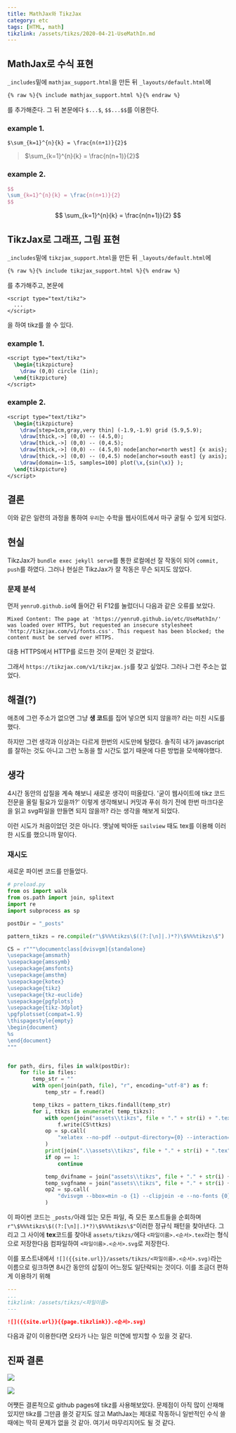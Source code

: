 ```yaml
---
title: MathJax와 TikzJax
category: etc
tags: [HTML, math]
tikzlink: /assets/tikzs/2020-04-21-UseMathIn.md
---
```


## MathJax로 수식 표현
`_includes`밑에 `mathjax_support.html`을 만든 뒤
`_layouts/default.html`에

```html
{% raw %}{% include mathjax_support.html %}{% endraw %}
```
를 추가해준다. 그 뒤 본문에다 `$...$`, `$$...$$`를 이용한다.

### example 1.

`$\sum_{k=1}^{n}{k} = \frac{n(n+1)}{2}$`

> $\sum_{k=1}^{n}{k} = \frac{n(n+1)}{2}$

### example 2.
```latex
$$
\sum_{k=1}^{n}{k} = \frac{n(n+1)}{2}
$$
```

$$
\sum_{k=1}^{n}{k} = \frac{n(n+1)}{2}
$$

## TikzJax로 그래프, 그림 표현
`_includes`밑에 `tikzjax_support.html`을 만든 뒤
`_layouts/default.html`에

```html
{% raw %}{% include tikzjax_support.html %}{% endraw %}
```

를 추가해주고, 본문에

```
<script type="text/tikz">
  ...
</script>
```

을 하여 tikz를 쓸 수 있다.

### example 1.
```latex
<script type="text/tikz">
  \begin{tikzpicture}
    \draw (0,0) circle (1in);
  \end{tikzpicture}
</script>
```

### example 2.
```latex
<script type="text/tikz">
  \begin{tikzpicture}
    \draw[step=1cm,gray,very thin] (-1.9,-1.9) grid (5.9,5.9);
    \draw[thick,->] (0,0) -- (4.5,0);
    \draw[thick,->] (0,0) -- (0,4.5);
    \draw[thick,->] (0,0) -- (4.5,0) node[anchor=north west] {x axis};
    \draw[thick,->] (0,0) -- (0,4.5) node[anchor=south east] {y axis};
    \draw[domain=-1:5, samples=100] plot(\x,{sin(\x)} );
  \end{tikzpicture}
</script>
```

## 결론
이와 같은 일련의 과정을 통하여 `우리`는 수학을 웹사이트에서 마구 굴릴 수 있게 되었다.


## 현실
TikzJax가 `bundle exec jekyll serve`를 통한 로컬에선 잘 작동이 되어 `commit, push`를 하였다.
그러나 현실은 TikzJax가 잘 작동은 무슨 되지도 않았다.


### 문제 분석

먼저 `yenru0.github.io`에 들어간 뒤 F12를 눌렀더니 다음과 같은 오류를 보았다.
```
Mixed Content: The page at 'https://yenru0.github.io/etc/UseMathIn/' was loaded over HTTPS, but requested an insecure stylesheet 'http://tikzjax.com/v1/fonts.css'. This request has been blocked; the content must be served over HTTPS.
```
대충 HTTPS에서 HTTP를 로드한 것이 문제인 것 같았다.

그래서 `https://tikzjax.com/v1/tikzjax.js`를 찾고 싶었다. 그러나 그런 주소는 없었다.

## 해결(?)
애초에 그런 주소가 없으면 그냥 **생 코드**를 집어 넣으면 되지 않을까? 라는 미친 시도를 했다.

하지만 그런 생각과 이상과는 다르게 한번의 시도만에 털렸다.
솔직히 내가 javascript를 잘하는 것도 아니고 그런 노동을 할 시간도 없기 때문에 다른 방법을 모색해야했다.

## 생각
4시간 동안의 삽질을 계속 해보니 새로운 생각이 떠올랐다. 
'굳이 웹사이트에 tikz 코드 전문을 올릴 필요가 있을까?'
이렇게 생각해보니 커밋과 푸쉬 하기 전에 한번 마크다운을 읽고 svg파일을 만들면 되지 않을까? 라는 생각을 해보게 되었다.

이런 시도가 처음이었던 것은 아니다. 옛날에 박아둔 `sailview` 때도 tex를 이용해 이러한 시도를 했으니까 말이다.

### 재시도
새로운 파이썬 코드를 만들었다.
```python
# preload.py
from os import walk
from os.path import join, splitext
import re
import subprocess as sp

postDir = "_posts"

pattern_tikzs = re.compile(r"\$%%%tikzs\$((?:[\n]|.)*?)\$%%%tikzs\$")

CS = r"""\documentclass[dvisvgm]{standalone}
\usepackage{amsmath}
\usepackage{amssymb}
\usepackage{amsfonts}
\usepackage{amsthm}
\usepackage{kotex}
\usepackage{tikz}
\usepackage{tkz-euclide}
\usepackage{pgfplots}
\usepackage{tikz-3dplot}
\pgfplotsset{compat=1.9}
\thispagestyle{empty}
\begin{document}
%s
\end{document}
"""


for path, dirs, files in walk(postDir):
    for file in files:
        temp_str = ""
        with open(join(path, file), "r", encoding="utf-8") as f:
            temp_str = f.read()

        temp_tikzs = pattern_tikzs.findall(temp_str)
        for i, ttkzs in enumerate( temp_tikzs):
            with open(join("assets\\tikzs", file + "." + str(i) + ".tex"), "w", encoding="utf-8") as f:
                f.write(CS%ttkzs)
            op = sp.call(
                "xelatex --no-pdf --output-directory={0} --interaction=nonstopmode --halt-on-error {1}".format(r"./assets/tikzs/", r"./assets/tikzs/" + file + "." + str(i) + ".tex")
            )
            print(join(".\\assets\\tikzs", file + "." + str(i) + ".tex"))
            if op == 1:
                continue

            temp_dvifname = join("assets\\tikzs", file + "." + str(i) + ".xdv")
            temp_svgfname = join("assets\\tikzs", file + "." + str(i) + ".svg")
            op2 = sp.call(
                "dvisvgm --bbox=min -o {1} --clipjoin -e --no-fonts {0}".format(temp_dvifname, temp_svgfname)
            )
```
이 파이썬 코드는 `_posts/`아래 있는 모든 파일, 즉 모든 포스트들을 순회하며 `r"\$%%%tikzs\$((?:[\n]|.)*?)\$%%%tikzs\$"`이러한 정규식 패턴을 찾아낸다.
그리고 그 사이에 **tex**코드를 찾아내 `assets/tikzs/`에다 `<파일이름>.<순서>.tex`라는 형식으로 저장한다음 컴파일하여 `<파일이름>.<순서>.svg`로 저장한다.

이를 포스트내에서 `![]({{site.url}}/assets/tikzs/<파일이름>.<순서>.svg)`라는 이름으로 링크하면 8시간 동안의 삽질이 어느정도 일단락되는 것이다.
이를 조금더 편하게 이용하기 위해
```yaml
---
...
tikzlink: /assets/tikzs/<파일이름>
---
```
```md
![]({{site.url}}{{page.tikzlink}}.<순서>.svg)
```
다음과 같이 이용한다면 오타가 나는 일은 미연에 방지할 수 있을 것 같다.

## 진짜 결론
<!--
$%%%tikzs$
    \begin{tikzpicture}
    \draw (0,0) circle (1in);
  \end{tikzpicture}
$%%%tikzs$
-->
<!--
$%%%tikzs$
    \begin{tikzpicture}
    \draw[step=1cm,gray,very thin] (-1.9,-1.9) grid (5.9,5.9);
    \draw[thick,->] (0,0) -- (4.5,0);
    \draw[thick,->] (0,0) -- (0,4.5);
    \draw[thick,->] (0,0) -- (4.5,0) node[anchor=north west] {x axis};
    \draw[thick,->] (0,0) -- (0,4.5) node[anchor=south east] {y axis};
    \draw[domain=-1:5, samples=100] plot(\x,{sin(\x)} );
  \end{tikzpicture}
$%%%tikzs$
-->


![]({{site.url}}{{page.tikzlink}}.0.svg)

![]({{site.url}}{{page.tikzlink}}.1.svg)


어쨋든 결론적으로 github pages에 tikz를 사용해보았다.
문제점이 아직 많이 산재해있지만 tikz를 그만큼 쓸것 같지도 않고 MathJax는 제대로 작동하니 일반적인 수식 쓸 때에는
딱히 문제가 없을 것 같아. 여기서 마무리지어도 될 것 같다.